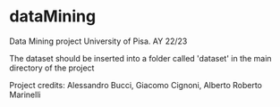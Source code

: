 # dataMining
Data Mining project University of Pisa. AY 22/23

The dataset should be inserted into a folder called 'dataset' in the main directory of the project


Project credits:
Alessandro Bucci,
Giacomo Cignoni,
Alberto Roberto Marinelli
